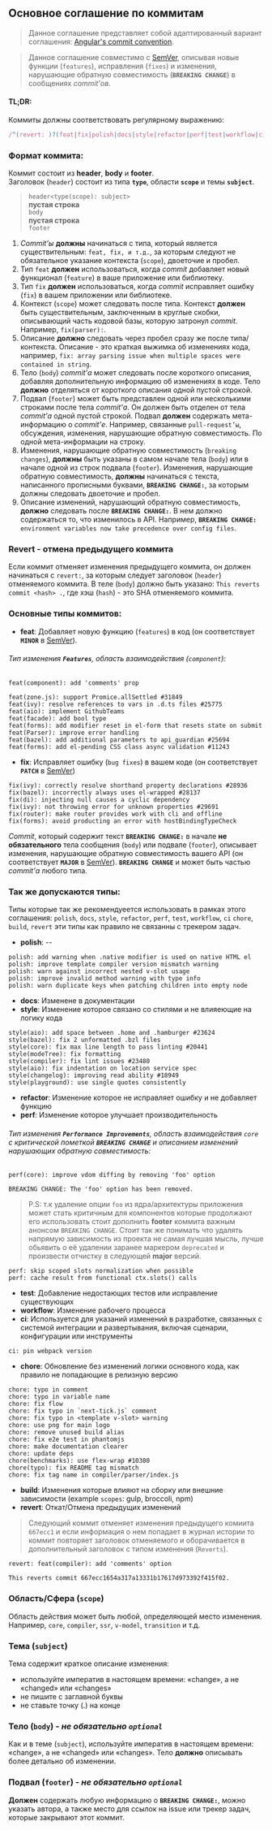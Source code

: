 ## Основное соглашение по коммитам

> Данное соглашение представляет собой адаптированный вариант соглашения: [Angular's commit convention](https://github.com/conventional-changelog/conventional-changelog/tree/master/packages/conventional-changelog-angular).

> Данное соглашение совместимо с [SemVer](https://semver.org/), описывая новые функции (`features`), исправления (`fixes`) и изменения, нарушающие обратную совместимость (**`BREAKING CHANGE`**) в сообщениях *commit’ов*.

#### TL;DR:

Коммиты должны соответствовать регулярному выражению:

``` js
/^(revert: )?(feat|fix|polish|docs|style|refactor|perf|test|workflow|ci|chore|build|merge)(\(.+\))?: .{1,50}/
```

### Формат коммита:

<p>
  Коммит состоит из <strong>header</strong>, <strong>body</strong> и <strong>footer</strong>.<br>
  Заголовок (<code>header</code>) состоит из типа 
  <strong><code>type</code></strong>, области 
  <strong><code>scope</code></strong> и темы 
  <strong><code>subject</code></strong>.
</p>

<blockquote>
  <p>
    <code>header&lt;type(scope): subject&gt;</code><br>
    <strong>пустая строка</strong><br>
    <code>body</code><br>
    <strong>пустая строка</strong><br>
    <code>footer</code>
  </p>
</blockquote>

1. *Commit’ы* **должны** начинаться с типа, который является существительным: `feat, fix, и т.д.`, за которым следуют не обязательное указание контекста (`scope`), двоеточие и пробел.
2. Тип `feat` **должен** использоваться, когда *commit* добавляет новый функционал (`feature`) в ваше приложение или библиотеку.
3. Тип `fix` **должен** использоваться, когда *commit* исправляет ошибку (`fix`) в вашем приложении или библиотеке.
4. Контекст (`scope`) может следовать после типа. Контекст **должен** быть существительным, заключенным в круглые скобки, описывающий часть кодовой базы, которую затронул *commit*. Например, `fix(parser):`.
5. Описание **должно** следовать через пробел сразу же после типа/контекста. Описание - это краткая выжимка об изменениях кода, например, `fix: array parsing issue when multiple spaces were contained in string`.
6. Тело (`body`) *commit’а* может следовать после короткого описания, добавляя дополнительную информацию об изменениях в коде. Тело **должно** отделяться от короткого описания одной пустой строкой.
7. Подвал (`footer`) может быть представлен одной или несколькими строками после тела *commit’а*. Он должен быть отделен от тела *commit’а* одной пустой строкой. Подвал **должен** содержать мета-информацию о *commit’е*. Например, связанные `pull-request’ы`, обсуждения, изменения, нарушающие обратную совместимость. По одной мета-информации на строку.
8. Изменения, нарушающие обратную совместимость (`breaking changes`), **должны** быть указаны в самом начале тела (`body`) или в начале одной из строк подвала (`footer`). Изменения, нарушающие обратную совместимость, **должны** начинаться с текста, написанного прописными буквами, **`BREAKING CHANGE:`**, за которым должны следовать двоеточие и пробел.
9. Описание изменений, нарушающий обратную совместимость, **должно** следовать после **`BREAKING CHANGE:`**. В нем должно содержаться то, что изменилось в API. Например, **`BREAKING CHANGE:`** `environment variables now take precedence over config files`.

### Revert - отмена предыдущего коммита

Если коммит отменяет изменения предыдущего коммита, он должен начинаться с `revert:`, за которым следует заголовок (`header`) отменяемого коммита. 
В теле (`body`) должно быть указано: `This reverts commit <hash> .`, где хэш (`hash`) - это SHA отменяемого коммита.

### Основные типы коммитов:

* **feat**: Добавляет новую функцию (`features`) в код (он соответствует **`MINOR`** в [SemVer](https://semver.org/#summary)).

###### Тип изменения **`Features`**, область взаимодействия (`component`):

```
feat(component): add 'comments' prop
```

```
feat(zone.js): support Promice.allSettled #31849
feat(ivy): resolve references to vars in .d.ts files #25775
feat(aio): implement GithubTeams
feat(facade): add bool type
feat(forms): add modifier reset in el-form that resets state on submit
feat(Parser): improve error handling
feat(bazel): add additional parameters to api_guardian #25694
feat(forms): add el-pending CSS class async validation #11243
```

* **fix**: Исправляет ошибку (`bug fixes`) в вашем коде (он соответствует **`PATCH`** в [SemVer](https://semver.org/#summary))

```
fix(ivy): correctly resolve shorthand property declarations #28936
fix(bazel): incorrectly always uses el-wrapped #28137
fix(di): injecting null causes a cyclic dependency
fix(ivy): not throwing error for unknown properties #29691
fix(router): make router provides work with cli and offline
fix(forms): avoid producting an error with hostBindingTypeCheck
```

*Commit*, который содержит текст **`BREAKING CHANGE:`** в начале **не обязательного** тела сообщения (`body`) или подвале (`footer`), описывает изменения, нарушающие обратную совместимость вашего API (он соответствует **`MAJOR`** в [SemVer](https://semver.org/#summary)). **`BREAKING CHANGE`** и может быть частью *commit’а* любого типа.

### Так же допускаются типы:
Типы которые так же рекомендуеется использовать в рамках этого соглашения:  `polish`, `docs`, `style`, `refactor`, `perf`, `test`, `workflow`, `ci` `chore`, `build`, `revert` эти типы как правило не связанны с трекером задач.

* **polish**: --
```
polish: add warning when .native modifier is used on native HTML el
polish: improve template compiler version mismatch warning
polish: warn against incorrect nested v-slot usage
polish: improve invalid method warning with type info
polish: warn duplicate keys when patching children into empty node
```

* **docs**: Изменене в документации
* **style**: Изменение которое связано со стилями и не влияеющие на логику кода
```
style(aio): add space between .home and .hamburger #23624
style(bazel): fix 2 unformatted .bzl files
style(core): fix max line length to pass linting #20441
style(modeTree): fix formatting
style(compiler): fix lint issues #23480
style(aio): fix indentation on location service spec
style(changelog): improving read ability #18949
style(playground): use single quotes consistently
```

* **refactor**: Изменение которое не исправляет ошибку и не добавляет функцию
* **perf**: Изменение которое улучшает производительность

###### Тип изменения **`Performance Improvements`**, область взаимодействия `core` с критической пометкой **`BREAKING CHANGE`** и описанием изменений нарушающих обратную совместимость:

```
perf(core): improve vdom diffing by removing 'foo' option

BREAKING CHANGE: The 'foo' option has been removed.
```

> P.S: т.к удаление опции `foo` из ядра/архитектуры приложения может стать критичным для компонентов которые продолжают его использовать стоит дополнить **footer** коммита важным анонсом `BREAKING CHANGE`. Стоит так же понимать что удалять напрямую зависимость из проекта не самая лучшая мысль, лучше обьявить о её удалении заранее маркером `deprecated` и произвести отчистку в следующей **major** версий.

```
perf: skip scoped slots normalization when possible
perf: cache result from functional ctx.slots() calls
```

* **test**: Добавление недостающих тестов или исправление существующих
* **workflow**: Изменение рабочего процесса
* **ci**: Используется для указаний изменений в разработке, связанных с системой интеграции и развертывания, включая сценарии, конфигурации или инструменты
```
ci: pin webpack version
```

* **chore**: Обновление без изменений логики основного кода, как правило не попадающие в релизную версию
```
chore: typo in comment
chore: typo in variable name
chore: fix flow
chore: fix typo in `next-tick.js` comment
chore: fix typo in <template v-slot> warning
chore: use png for main logo
chore: remove unused build alias
chore: fix e2e test in phantomjs
chore: make documentation clearer
chore: update deps
chore(benchmarks): use flex-wrap #10380
chore(typo): fix README tag mismatch
chore: fix tag name in compiler/parser/index.js
```

* **build**: Изменения которые влияют на сборку или внешние зависимости (example `scopes`: gulp, broccoli, npm)
* **revert**: Откат/Отмена предыдущих изменений

> Следующий коммит отменяет изменения предыдущего комиита `667ecc1` и если информация о нем попадает в журнал истории то коммит повторяет заголовок отменяемого и оборачивается в дополнительный заголовок с типом изменения (`Reverts`).

```
revert: feat(compiler): add 'comments' option

This reverts commit 667ecc1654a317a13331b17617d973392f415f02.
```

### Область/Сфера (`scope`)

Область действия может быть любой, определяющей место изменения. Например, `core`, `compiler`, `ssr`, `v-model`, `transition` и т.д.

### Тема (`subject`)

Тема содержит краткое описание изменения:

- используйте императив в настоящем времени: «change», а не «changed» или «changes»
- не пишите с заглавной буквы
- не ставьте точку (.) на конце

### Тело (`body`) - *не обязательно `optional`*

Как и в теме (`subject`), используйте императив в настоящем времени: «change», а не «changed» или «changes».
Тело **должно** описывать более детально об изменении.

### Подвал (`footer`) - *не обязательно `optional`*

**Должен** содержать любую информацию о **`BREAKING CHANGE:`**, можно указать автора, а также место для ссылок на issue или трекер задач, которые закрывают этот коммит.